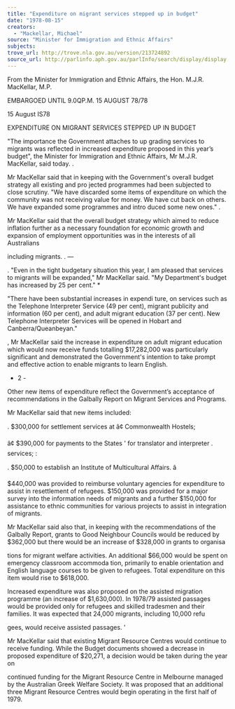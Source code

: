 ```yaml
---
title: "Expenditure on migrant services stepped up in budget"
date: "1978-08-15"
creators:
  - "Mackellar, Michael"
source: "Minister for Immigration and Ethnic Affairs"
subjects:
trove_url: http://trove.nla.gov.au/version/213724892
source_url: http://parlinfo.aph.gov.au/parlInfo/search/display/display.w3p;query=Id%3A%22media/pressrel/HPR08003694%22
---
```


 From the Minister for Immigration and Ethnic Affairs, the Hon. M.J.R. MacKellar, M.P.

 EMBARGOED UNTIL 9.0QP.M. 15 AUGUST 78/78

 15 August IS78

 EXPENDITURE ON MIGRANT SERVICES STEPPED UP IN BUDGET

 "The importance the Government attaches to up­ grading services to migrants was reflected in increased  expenditure proposed in this year’s budget", the Minister  for Immigration and Ethnic Affairs, Mr M.J.R. MacKellar,  said today. .

 Mr MacKellar said that in keeping with the  Government's overall budget strategy all existing and pro­ jected programmes had been subjected to close scrutiny. "We have discarded some items of expenditure on which the  community was not receiving value for money. We have cut  back on others. We have expanded some programmes and intro­ duced some new ones." .

 Mr MacKellar said that the overall budget strategy  which aimed to reduce inflation further as a necessary  foundation for economic growth and expansion of employment  opportunities was in the interests of all Australians 

 including migrants. .  —

 .  "Even in the tight budgetary situation this year, I am pleased that services to migrants will be expanded," Mr MacKellar said. "My Department's budget has increased  by 25 per cent." *

 "There have been substantial increases in expendi­ ture, on services such as the Telephone Interpreter Service  (49 per cent), migrant publicity and information (60 per  cent), and adult migrant education (37 per cent). New  Telephone Interpreter Services will be opened in Hobart  and Canberra/Queanbeyan."

 ,  Mr MacKellar said the increase in expenditure on adult migrant education which would now receive funds  totalling $17,282,000 was particularly significant and  demonstrated the Government's intention to take prompt  and effective action to enable migrants to learn English.

 - 2 -

 Other new items of expenditure reflect the  Government’s acceptance of recommendations in the  Galbally Report on Migrant Services and Programs.

 Mr MacKellar said that new items included:

 .  $300,000 for settlement services at â¢  Commonwealth Hostels;

 â¢ $390,000 for payments to the States '  for translator and interpreter .  services; :

 . $50,000 to establish an Institute of Multicultural Affairs. â 

 $440,000 was provided to reimburse voluntary  agencies for expenditure to assist in resettlement of  refugees.  $150,000 was provided for a major survey into the information needs of migrants and a further $150,000  for assistance to ethnic communities for various projects  to assist in integration of migrants.

 Mr MacKellar said also that, in keeping with the  recommendations of the Galbally Report,  grants to Good  Neighbour Councils would be reduced by $362,000 but there  would be an increase of $328,000 in grants to organisa­

 tions for migrant welfare activities. An additional  $66,000 would be spent on emergency classroom accommoda­ tion, primarily to enable orientation and English language  courses to be given to refugees.  Total expenditure on  this item would rise to $618,000.

 Increased expenditure was also proposed on the  assisted migration programme (an increase of $1,630,000).  In 1978/79 assisted passages would be provided only for  refugees and skilled tradesmen and their families. It  was expected that 24,000 migrants, including 10,000 refu­

 gees, would receive assisted passages. '

 Mr MacKellar said that existing Migrant Resource  Centres would continue to receive funding. While the  Budget documents showed a decrease in proposed expenditure  of $20,271, a decision would be taken during the year on 

 continued funding for the Migrant Resource Centre in  Melbourne managed by the Australian Greek Welfare Society.  It was proposed that an additional three Migrant Resource  Centres would begin operating in the first half of 1979.

